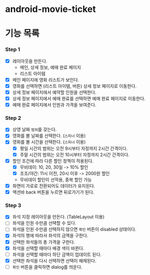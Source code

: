# android-movie-ticket

# 기능 목록
### Step 1
- [x] 레이아웃을 만든다.
  - 메인, 상세 정보, 예매 완료 페이지
  - 리스트 아이템
- [x] 메인 페이지에 영화 리스트가 보인다.
- [x] 영화를 선택하면 (리스트 아이템, 버튼) 상세 정보 페이지로 이동한다.
- [x] 상세 정보 페이지에서 예약할 인원을 선택한다.
- [x] 상세 정보 페이지에서 예매 완료를 선택하면 예매 완료 페이지로 이동한다.
- [x] 예매 완료 페이지에서 인원과 가격을 보여준다.

### Step 2
- [x] 상영 날짜 `범위`를 갖는다.
- [x] 영화를 볼 날짜를 선택한다. (`스피너` 이용)
- [x] 영화를 볼 시간을 선택한다. (`스피너` 이용)
  - [x] 평일 시간의 범위는 오전 9시부터 자정까지 2시간 간격이다.
  - [x] 주말 시간의 범위는 오전 10시부터 자정까지 2시간 간격이다.
- [x] 할인 조건에 따라 다른 할인 정책이 적용된다.
  - [x] 무비데이: 10, 20, 30일 -> 10% 할인
  - [x] 조조/야간: 11시 이전, 20시 이후 -> 2000원 할인
  - 무비데이 할인이 선적용, 중복 할인 가능
- [x] 화면이 가로로 전환되어도 데이터가 유지된다.
- [x] 액션바 back 버튼을 누르면 뒤로가기가 된다.

### Step 3
- [x] 좌석 지정 레이아웃을 만든다. (TableLayout 이용)
- [ ] 좌석을 인원 수만큼 선택할 수 있다.
- [ ] 좌석을 인원 수만큼 선택하지 않으면 `확인` 버튼이 disabled 상태이다.
- [x] 좌석의 행에 따라서 좌석의 금액을 구한다.
- [x] 선택한 좌석들의 총 가격을 구한다.
- [x] 좌석을 선택할 때마다 배경 색이 바뀐다.
- [ ] 좌석을 선택할 때마다 하단 금액이 업데이트 된다.
- [x] 선택한 좌석을 다시 선택하면 선택이 해제된다.
- [ ] `확인` 버튼을 클릭하면 dialog를 띄운다.